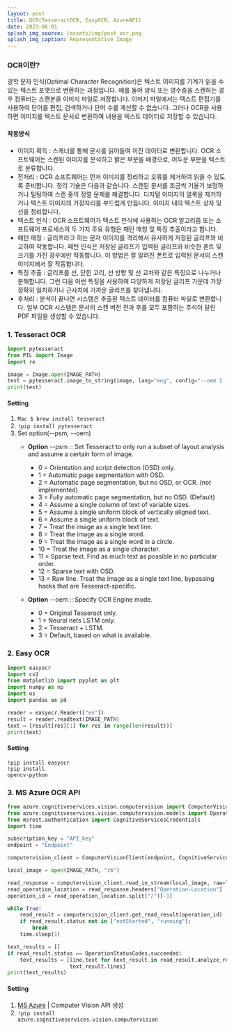 ```yaml
---
layout: post
title: OCR(TesseractOCR, EasyOCR, AzureAPI)
date: 2023-06-01
splash_img_source: /assets/img/post_ocr.png
splash_img_caption: Representative Image
---
```

### OCR이란?
광학 문자 인식(Optimal Character Recognition)은 텍스트 이미지를 기계가 읽을 수 있는 텍스트 포맷으로 변환하는 과정입니다. 예를 들어 양식 또는 영수증을 스캔하는 경우 컴퓨터는 스캔본을 이미지 파일로 저장합니다. 이미지 파일에서는 텍스트 편집기를 사용하여 단어를 편집, 검색하거나 단어 수를 계산할 수 없습니다. 그러나 OCR을 사용하면 이미지를 텍스트 문서로 변환하여 내용을 텍스트 데이터로 저장할 수 있습니다.

#### 작동방식
-  이미지 획득 : 스캐너를 통해 문서를 읽어들여 이진 데이터로 변환합니다. OCR 소프트웨어는 스캔된 이미지를 분석하고 밝은 부분을 배경으로, 어두운 부분을 텍스트로 분류합니다.
-  전처리 : OCR 소프트웨어는 먼저 이미지를 정리하고 오류를 제거하여 읽을 수 있도록 준비합니다. 정리 기술은 다음과 같습니다.
스캔된 문서를 조금씩 기울기 보정하거나 틸팅하여 스캔 중의 정렬 문제를 해결합니다.
디지털 이미지의 얼룩을 제거하거나 텍스트 이미지의 가장자리를 부드럽게 만듭니다.
이미지 내의 텍스트 상자 및 선을 정리합니다.
- 텍스트 인식 : OCR 소프트웨어가 텍스트 인식에 사용하는 OCR 알고리즘 또는 소프트웨어 프로세스의 두 가지 주요 유형은 패턴 매칭 및 특징 추출이라고 합니다.
- 패턴 매칭 : 글리프라고 하는 문자 이미지를 격리해서 유사하게 저장된 글리프와 비교하여 작동합니다. 패턴 인식은 저장된 글리프가 입력된 글리프와 비슷한 폰트 및 크기를 가진 경우에만 작동합니다. 이 방법은 잘 알려진 폰트로 입력된 문서의 스캔 이미지에서 잘 작동합니다.
- 특징 추출 : 글리프를 선, 닫힌 고리, 선 방향 및 선 교차와 같은 특징으로 나누거나 분해합니다. 그런 다음 이런 특징을 사용하여 다양하게 저장된 글리프 가운데 가장 정확히 일치하거나 근사치에 가까운 글리프를 찾아냅니다.
- 후처리 : 분석이 끝나면 시스템은 추출된 텍스트 데이터를 컴퓨터 파일로 변환합니다. 일부 OCR 시스템은 문서의 스캔 버전 전과 후를 모두 포함하는 주석이 달린 PDF 파일을 생성할 수 있습니다.


### 1. Tesseract OCR

```python
import pytesseract
from PIL import Image
import re

image = Image.open(IMAGE_PATH)
text = pytesseract.image_to_string(image, lang="eng", config="--oem 1 --psm 4")
print(text)
```

#### Setting
1. <code>Mac $ brew install tesseract</code>
2. <code>!pip install pytesseract</code>
3. Set option(--psm, --oem)
   - <strong>Option</strong> --psm ::
   Set Tesseract to only run a subset of layout analysis and assume
   a certain form of image. 

     - 0 = Orientation and script detection (OSD) only.
     - 1 = Automatic page segmentation with OSD. 
     - 2 = Automatic page segmentation, but no OSD, or OCR. (not implemented)
     - 3 = Fully automatic page segmentation, but no OSD. (Default)
     - 4 = Assume a single column of text of variable sizes. 
     - 5 = Assume a single uniform block of vertically aligned text. 
     - 6 = Assume a single uniform block of text. 
     - 7 = Treat the image as a single text line. 
     - 8 = Treat the image as a single word. 
     - 9 = Treat the image as a single word in a circle. 
     - 10 = Treat the image as a single character. 
     - 11 = Sparse text. Find as much text as possible in no particular order. 
     - 12 = Sparse text with OSD. 
     - 13 = Raw line. Treat the image as a single text line,
          bypassing hacks that are Tesseract-specific.
   
   - <strong>Option</strong> --oem ::
   Specify OCR Engine mode. 

     - 0 = Original Tesseract only. 
     - 1 = Neural nets LSTM only. 
     - 2 = Tesseract + LSTM. 
     - 3 = Default, based on what is available.

### 2. Easy OCR

```python
import easyocr
import cv2
from matplotlib import pyplot as plt
import numpy as np
import os
import pandas as pd

reader = easyocr.Reader(["en"])      
result = reader.readtext(IMAGE_PATH)
text = [result[res][1] for res in range(len(result))]
print(text)
```

#### Setting
<code>!pip install easyocr</code><br>
<code>!pip install opencv-python</code>

### 3. MS Azure OCR API

```python
from azure.cognitiveservices.vision.computervision import ComputerVisionClient
from azure.cognitiveservices.vision.computervision.models import OperationStatusCodes
from msrest.authentication import CognitiveServicesCredentials
import time

subscription_key = "API_key"
endpoint = "Endpoint"

computervision_client = ComputerVisionClient(endpoint, CognitiveServicesCredentials(subscription_key))

local_image = open(IMAGE_PATH, "rb")

read_response = computervision_client.read_in_stream(local_image, raw=True)
read_operation_location = read_response.headers["Operation-Location"]
operation_id = read_operation_location.split("/")[-1]

while True:
    read_result = computervision_client.get_read_result(operation_id)
    if read_result.status not in ["notStarted", "running"]:
        break
    time.sleep(1)

text_results = []
if read_result.status == OperationStatusCodes.succeeded:
    text_results = [line.text for text_result in read_result.analyze_result.read_results for line in
                    text_result.lines]
print(text_results)
```

#### Setting
1. [MS Azure](https://portal.azure.com/#view/Microsoft_Azure_ProjectOxford/CognitiveServicesHub/~/ComputerVision)
| Computer Vision API 생성
2. <code>!pip install azure.cognitiveservices.vision.computervision</code>
